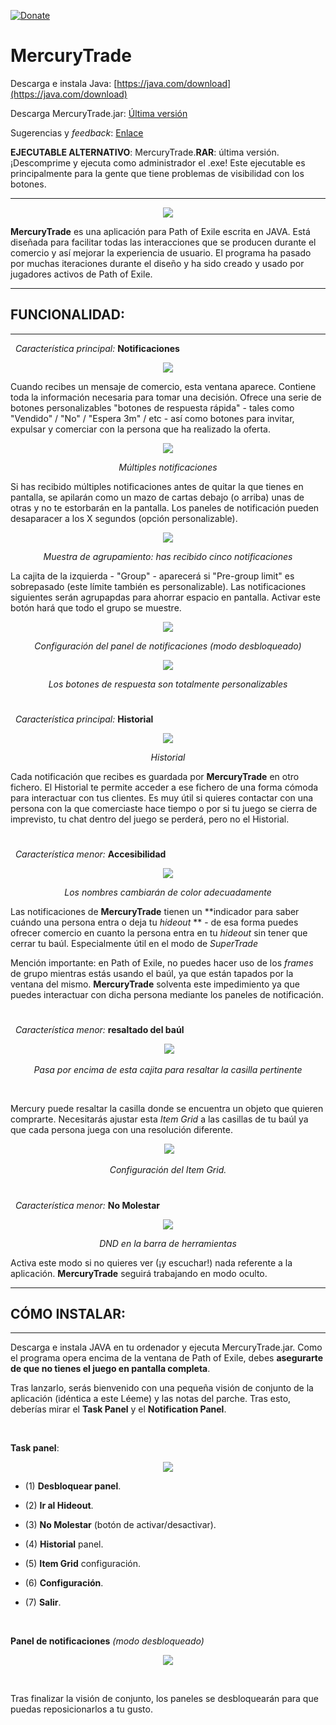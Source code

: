 [![Donate](https://img.shields.io/badge/Donate-PayPal-green.svg)](https://www.paypal.com/cgi-bin/webscr?cmd=_donations&business=HJVSYP4YR7V88&lc=US&item_name=MercuryTrade&currency_code=USD&bn=PP%2dDonationsBF%3abtn_donateCC_LG%2egif%3aNonHosted)



# MercuryTrade

Descarga e instala Java: [https://java.com/download](https://java.com/download)

Descarga MercuryTrade.jar: [Última versión](https://github.com/Exslims/MercuryTrade/releases)

Sugerencias y *feedback*: [Enlace](https://github.com/Exslims/MercuryTrade/issues)

**EJECUTABLE ALTERNATIVO**: MercuryTrade.**RAR**: última versión. ¡Descomprime y ejecuta como administrador el .exe! Este ejecutable es principalmente para la gente que tiene problemas de visibilidad con los botones.

---
 <p align="center">
 <img src="http://i.imgur.com/DWJQSsL.png"/>
  </p>

**MercuryTrade** es una aplicación para Path of Exile escrita en JAVA. Está diseñada para facilitar todas las interacciones que se producen durante el comercio y así mejorar la experiencia de usuario. El programa ha pasado por muchas iteraciones durante el diseño y ha sido creado y usado por jugadores activos de Path of Exile.

---
## FUNCIONALIDAD:
---

&nbsp; *Característica principal:* **Notificaciones**

<p align="center">
  <img src="http://i.imgur.com/Sv2Iod9.png"/>
</p>

Cuando recibes un mensaje de comercio, esta ventana aparece. Contiene toda la información necesaria para tomar una decisión. Ofrece una serie de botones personalizables "botones de respuesta rápida" - tales como "Vendido" / "No" / "Espera 3m" / etc - así como botones para invitar, expulsar y comerciar con la persona que ha realizado la oferta.

<p align="center">
  <img src="http://i.imgur.com/6WyeA9D.png"/>
</p>

<p align="center"> <i>Múltiples notificaciones</i> </p>

Si has recibido múltiples notificaciones antes de quitar la que tienes en pantalla, se apilarán como un mazo de cartas debajo (o arriba) unas de otras y no te estorbarán en la pantalla. Los paneles de notificación pueden desaparacer a los X segundos (opción personalizable).

<p align="center">
  <img src="http://i.imgur.com/KZuAT7I.png"/>
</p>

<p align="center"> <i>Muestra de agrupamiento: has recibido cinco notificaciones</i> </p>

<p> La cajita de la izquierda - "Group" - aparecerá si "Pre-group limit" es sobrepasado (este límite también es personalizable). Las notificaciones siguientes serán agrupapdas para ahorrar espacio en pantalla. Activar este botón hará que todo el grupo se muestre. </p>

<p align="center">
  <img src="http://i.imgur.com/ljIOEYk.png"/>
</p>

<p align="center"> <i>Configuración del panel de notificaciones (modo desbloqueado)</i> </p>


<p align="center">
  <img src="http://i.imgur.com/Y00d0FF.png"/>
</p>

<p align="center"> <i>Los botones de respuesta son totalmente personalizables</i> </p>



#


&nbsp; *Característica principal:* **Historial**

<p align="center">
  <img src="http://i.imgur.com/hQarj9q.png"/>
</p>

<p align="center"> <i>Historial</i> </p>

Cada notificación que recibes es guardada por **MercuryTrade** en otro fichero. El Historial te permite acceder a ese fichero de una forma cómoda para interactuar con tus clientes. Es muy útil si quieres contactar con una persona con la que comerciaste hace tiempo o por si tu juego se cierra de imprevisto, tu chat dentro del juego se perderá, pero no el Historial.


#

&nbsp; *Característica menor:* **Accesibilidad**
<p align="center">
  <img src="http://i.imgur.com/dTUrF7v.png"/>
</p>

<p align="center"> <i>Los nombres cambiarán de color adecuadamente</i> </p>


Las notificaciones de **MercuryTrade** tienen un  **indicador para saber cuándo una persona entra o deja tu *hideout* ** - de esa forma puedes ofrecer comercio en cuanto la persona entra en tu *hideout* sin tener que cerrar tu baúl. Especialmente útil en el modo de *SuperTrade*


Mención importante: en Path  of Exile, no puedes hacer uso de los *frames* de grupo mientras estás usando el baúl, ya que están tapados por la ventana del mismo. **MercuryTrade** solventa este impedimiento ya que puedes interactuar con dicha persona mediante los paneles de notificación.

#

&nbsp; *Característica menor:* **resaltado del baúl**

<p align="center">
  <img src="http://i.imgur.com/FA8J8Fp.png"/>
</p>

<p align="center"> <i>Pasa por encima de esta cajita para resaltar la casilla pertinente</i> </p>

<br/>

Mercury puede resaltar la casilla donde se encuentra un objeto que quieren comprarte. Necesitarás ajustar esta *Item Grid* a las casillas de tu baúl ya que cada persona juega con una resolución diferente.

<p align="center">
  <img src="http://i.imgur.com/TOD1lM7.png"/>
</p>

<p align="center"> <i>Configuración del Item Grid.</i> </p>





#


&nbsp; *Característica menor:* **No Molestar**

<p align="center">
  <img src="http://i.imgur.com/59NxCqA.png"/>
</p>

<p align="center"> <i>DND en la barra de herramientas</i> </p>

Activa este modo si no quieres ver (¡y escuchar!) nada referente a la aplicación. **MercuryTrade** seguirá trabajando en modo oculto.

---
## CÓMO INSTALAR:
---

Descarga e instala JAVA en tu ordenador y ejecuta MercuryTrade.jar. Como el programa opera encima de la ventana de Path of Exile, debes **asegurarte de que no tienes el juego en pantalla completa**.

Tras lanzarlo, serás bienvenido con una pequeña visión de conjunto de la aplicación (idéntica a este Léeme) y las notas del parche. Tras esto, deberías mirar el **Task Panel** y el **Notification Panel**.

<br/>

**Task panel**:

<p align="center">
  <img src="http://i.imgur.com/LYl3Xi1.png"/>
</p>

* (1) **Desbloquear panel**.

* (2) **Ir al Hideout**.

* (3) **No Molestar** (botón de activar/desactivar).

* (4) **Historial** panel.

* (5) **Item Grid** configuración.

* (6) **Configuración**.
  
* (7) **Salir**.

<br/>

**Panel de notificaciones** *(modo desbloqueado)*

<p align="center">
  <img src="http://i.imgur.com/ljIOEYk.png"/>
</p>

<br/>

Tras finalizar la visión de conjunto, los paneles se desbloquearán para que puedas  reposicionarlos a tu gusto.





